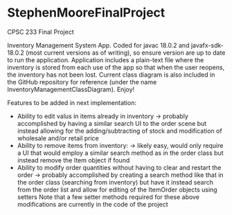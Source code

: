 # StephenMooreFinalProject
CPSC 233 Final Project

Inventory Management System App. Coded for javac 18.0.2 and javafx-sdk-18.0.2 (most current versions as of writing), so ensure version are up to date to run the 
application. Application includes a plain-text file where the inventory is stored from each use of the app so that when the user reopens, the inventory has 
not been lost. Current class diagram is also included in the GitHub repository for reference (under the name InventoryManagementClassDiagram). Enjoy!

Features to be added in next implementation:
  - Ability to edit valus in items already in inventory
    -> probably accomplished by having a similar search UI to the order scene but instead allowing for the adding/subtracting of stock and modification of
       wholesale and/or retail price
  - Ability to remove items from inventory:
    -> likely easy, would only require a UI that would employ a similar search method as in the order class but instead remove the Item object if found
  - Ability to modify order quantities without having to clear and restart the order
    -> probably accomplished by creating a search method like that in the order class (searching from inventory) but have it instead search from the order list
       and allow for editing of the ItemOrder objects using setters
Note that a few setter methods required for these above modifications are currently in the code of the project
